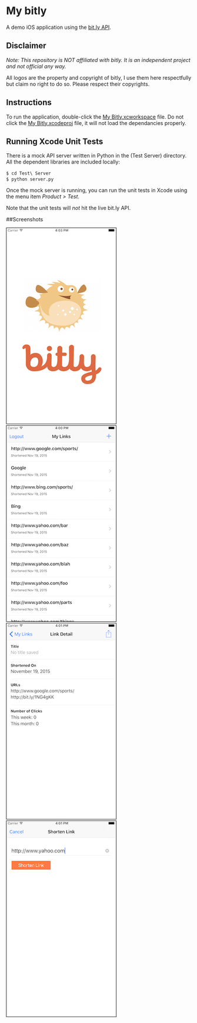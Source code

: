 # My bitly
A demo iOS application using the [bit.ly API](dev.bitly.com).

## Disclaimer

*Note: This repository is NOT affiliated with bitly. It is an independent project and not official any way.*

All logos are the property and copyright of bitly, I use them here respectfully but claim no right to do so. Please respect their copyrights.


## Instructions

To run the application, double-click the [My Bitly.xcworkspace](My%20Bitly.xcworkspace) file. Do not click the [My Bitly.xcodeproj](My%20Bitly.xcodeproj) file, it will not load the dependancies properly.

## Running Xcode Unit Tests

There is a mock API server written in Python in the (Test Server) directory. All the dependent libraries are included locally:
```
$ cd Test\ Server
$ python server.py
```

Once the mock server is running, you can run the unit tests in Xcode using the menu item *Product > Test*. 

Note that the unit tests will *not* hit the live bit.ly API.

##Screenshots

![ScreenShot](https://raw.githubusercontent.com/greencoder/mybitly/master/Docs/splash.png)
![ScreenShot](https://raw.githubusercontent.com/greencoder/mybitly/master/Docs/list.png)
![ScreenShot](https://raw.githubusercontent.com/greencoder/mybitly/master/Docs/details.png)
![ScreenShot](https://raw.githubusercontent.com/greencoder/mybitly/master/Docs/save.png)


